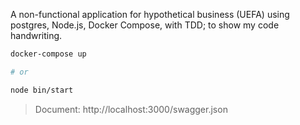 A non-functional application for hypothetical business (UEFA) using postgres, Node.js, Docker Compose, with TDD; to show my code handwriting.


```sh
docker-compose up

# or

node bin/start
```

>Document: http://localhost:3000/swagger.json
